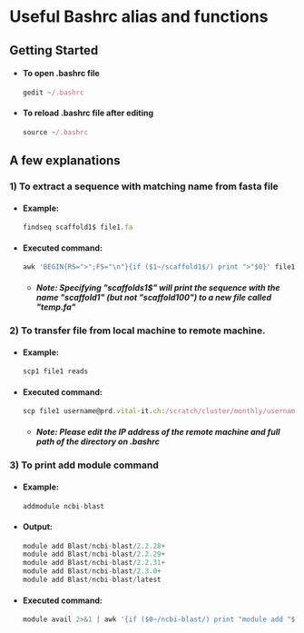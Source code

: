 
# Useful Bashrc alias and functions

## Getting Started
* #### To open .bashrc file
   ```javascript
   gedit ~/.bashrc
   ```
* #### To reload .bashrc file after editing
   ```javascript
   source ~/.bashrc
   ```
## A few explanations
### 1) To extract a sequence with matching name from fasta file 
* #### Example:
   ```javascript
   findseq scaffold1$ file1.fa
    ```
* #### Executed command:
   ```javascript
   awk 'BEGIN{RS=">";FS="\n"}{if ($1~/scaffold1$/) print ">"$0}' file1.fa > temp.fa
    ```
  * ##### Note: Specifying "scaffolds1$" will print the sequence with the name "scaffold1" (but not "scaffold100") to a new file called "temp.fa"

### 2) To transfer file from local machine to remote machine.
* #### Example:
   ```javascript
   scp1 file1 reads
    ```
* #### Executed command:
   ```javascript
   scp file1 username@prd.vital-it.ch:/scratch/cluster/monthly/username/reads
    ```
    * ##### Note: Please edit the IP address of the remote machine and full path of the directory on .bashrc 
### 3) To print add module command
* #### Example:
   ```javascript
   addmodule ncbi-blast
    ```
* #### Output:
   ```javascript
   module add Blast/ncbi-blast/2.2.28+
   module add Blast/ncbi-blast/2.2.29+
   module add Blast/ncbi-blast/2.2.31+
   module add Blast/ncbi-blast/2.3.0+
   module add Blast/ncbi-blast/latest
    ```
* #### Executed command:
   ```javascript
   module avail 2>&1 | awk '{if ($0~/ncbi-blast/) print "module add "$0}'
    ```